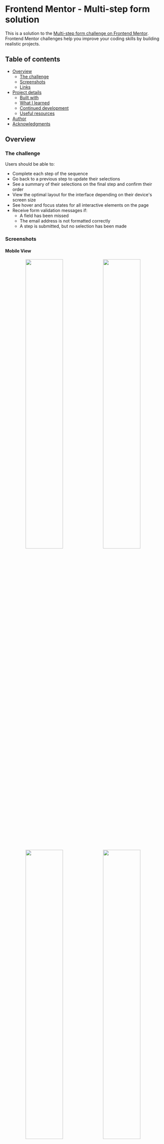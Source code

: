 # Frontend Mentor - Multi-step form solution

This is a solution to the [Multi-step form challenge on Frontend Mentor](https://www.frontendmentor.io/challenges/multistep-form-YVAnSdqQBJ). Frontend Mentor challenges help you improve your coding skills by building realistic projects. 

## Table of contents

- [Overview](#overview)
  - [The challenge](#the-challenge)
  - [Screenshots](#screenshots)
  - [Links](#links)
- [Project details](#project-details)
  - [Built with](#built-with)
  - [What I learned](#what-i-learned)
  - [Continued development](#continued-development)
  - [Useful resources](#useful-resources)
- [Author](#author)
- [Acknowledgments](#acknowledgments)


## Overview

### The challenge

Users should be able to:

- Complete each step of the sequence
- Go back to a previous step to update their selections
- See a summary of their selections on the final step and confirm their order
- View the optimal layout for the interface depending on their device's screen size
- See hover and focus states for all interactive elements on the page
- Receive form validation messages if:
  - A field has been missed
  - The email address is not formatted correctly
  - A step is submitted, but no selection has been made

### Screenshots

#### Mobile View
<p align ="center">
  <img src="./design_screenshots/Static/mobile/first_page.png" style="width: 49%;">
  <img src="./design_screenshots/Static/mobile/second_page.png" style="width: 49%;">
  <img src="./design_screenshots/Static/mobile/third_page.png" style="width: 49%;">
  <img src="./design_screenshots/Static/mobile/fourth_page.png" style="width: 49%;">
  <img src="./design_screenshots/Static/mobile/fifth_page.png" style="width: 49%;">
</p>

#### Desktop view*
<p align ="center">
  <img src="./design_screenshots/Static/desktop/first_page.png">
</p>

*active form steps You can watch in the [Desktop Active State View](./design_screenshots/Static/desktop/)

### Links

- Solution URL: [https://github.com/BeltserG/challenges/tree/master/multi-step-form-main](https://github.com/BeltserG/challenges/tree/master/multi-step-form-main)
- Live Site URL: [https://beltserg.github.io/challenges/multi-step-form-main/](https://beltserg.github.io/challenges/multi-step-form-main)

## Project details

### Description

Multi-step form is designed to be used for applying a subscription plan for the user.

Client cant see the current page with nav dots and numbers in the top(mobile) or the right(tablet and desktop) side. Client is able to take step back with "Go Back" button.

<strong>1st page</strong> collects data (name, email adddress, password).

<img src="./design_screenshots/Static/desktop/first_page.png">

Features:
- Email input have email-validation enabled, using RegEx
- User cannot proceed without all fields filled 

<strong>2nd page</strong> is for choosing the subscription plan.

<img src="./design_screenshots/Static/desktop/second_page.png">

Features:
- User can choose only one subscription plan
- User can toggle monthly/yearly payment plan
- If he chooses yearly, he will see the discount ammount in months
- User cannot proceed without choosing an option

<strong>3rd page</strong> prompts client to take additional services.

<img src="./design_screenshots/Static/desktop/third_page.png">

Features:
- User can choose  multiple add-ons
- User can proceed without chossing any options

<strong>4th page</strong> is showing chosen plan, add-ons and total ammount before cashout.

<img src="./design_screenshots/Static/desktop/fourth_page.png">

Features:
- With clicking "Change", user will be redirected to the second page
- "Next" button changes to "Confirm"

### Built with
- Semantic HTML5 markup
- CSS, SaSS preprocessing
- Mobile-first workflow
- Responsive Web Design principles
- Vanilla JavaScript

### Continued development
- Redesigning with React library
- Optimization with S.O.L.I.D principles
- Adding tests

## Author
- GitHub - [BeltserG](https://github.com/BeltserG)
- Frontend Mentor - [BeltserG](https://www.frontendmentor.io/profile/BeltserG)
- Email - beltsergeorgy@gmail.com